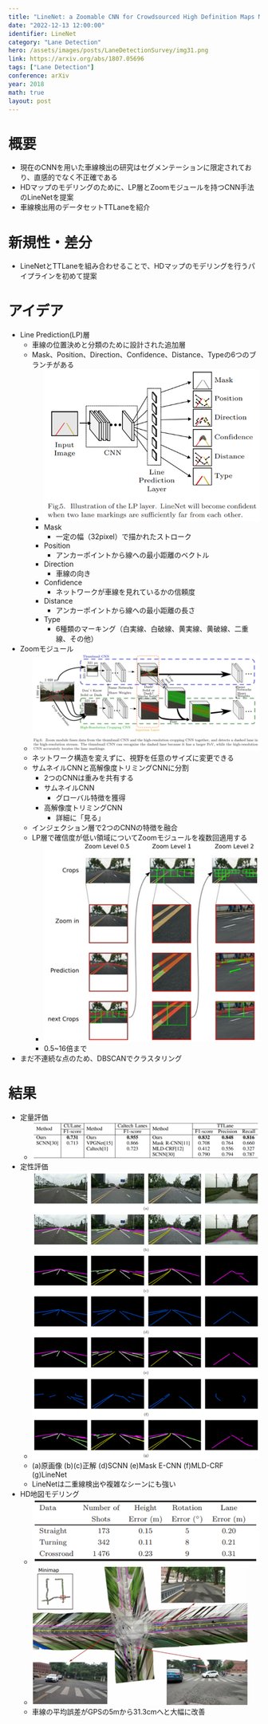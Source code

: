 ```yaml
---
title: "LineNet: a Zoomable CNN for Crowdsourced High Definition Maps Modeling in Urban Environments"
date: "2022-12-13 12:00:00"
identifier: LineNet
category: "Lane Detection"
hero: /assets/images/posts/LaneDetectionSurvey/img31.png
link: https://arxiv.org/abs/1807.05696
tags: ["Lane Detection"]
conference: arXiv
year: 2018
math: true
layout: post
---
```


# 概要

- 現在のCNNを用いた車線検出の研究はセグメンテーションに限定されており、直感的でなく不正確である
- HDマップのモデリングのために、LP層とZoomモジュールを持つCNN手法のLineNetを提案
- 車線検出用のデータセットTTLaneを紹介

# 新規性・差分

- LineNetとTTLaneを組み合わせることで、HDマップのモデリングを行うパイプラインを初めて提案

# アイデア

- Line Prediction(LP)層
    - 車線の位置決めと分類のために設計された追加層
    - Mask、Position、Direction、Confidence、Distance、Typeの6つのブランチがある
        - ![](/assets/images/posts/LaneDetectionSurvey/img30.png)
        - Mask
            - 一定の幅（32pixel）で描かれたストローク
        - Position
            - アンカーポイントから線への最小距離のベクトル
        - Direction
            - 車線の向き
        - Confidence
            - ネットワークが車線を見れているかの信頼度
        - Distance
            - アンカーポイントから線への最小距離の長さ
        - Type
            - 6種類のマーキング（白実線、白破線、黄実線、黄破線、二重線、その他）
- Zoomモジュール
    - ![](/assets/images/posts/LaneDetectionSurvey/img31.png)
    - ネットワーク構造を変えずに、視野を任意のサイズに変更できる
    - サムネイルCNNと高解像度トリミングCNNに分割
        - 2つのCNNは重みを共有する
        - サムネイルCNN
            - グローバル特徴を獲得
        - 高解像度トリミングCNN
            - 詳細に「見る」
    - インジェクション層で2つのCNNの特徴を融合
    - LP層で確信度が低い領域についてZoomモジュールを複数回適用する
        - ![](/assets/images/posts/LineNet/img1.png)
        - 0.5~16倍まで
- まだ不連続な点のため、DBSCANでクラスタリング

# 結果

- 定量評価
    - ![](/assets/images/posts/LineNet/img2.png)
- 定性評価
    - ![](/assets/images/posts/LineNet/img3.png)
    - (a)原画像 (b)(c)正解 (d)SCNN (e)Mask E-CNN (f)MLD-CRF (g)LineNet
    - LineNetは二重線検出や複雑なシーンにも強い
- HD地図モデリング
    - ![](/assets/images/posts/LineNet/img4.png)
    - ![](/assets/images/posts/LineNet/img5.png)
    - 車線の平均誤差がGPSの5mから31.3cmへと大幅に改善